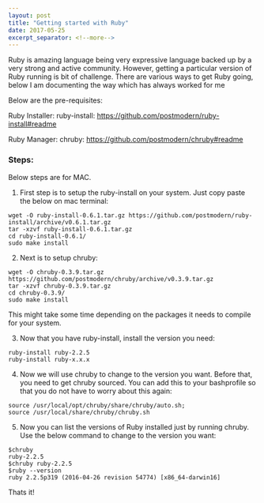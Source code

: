```yaml
---
layout: post
title: "Getting started with Ruby"
date: 2017-05-25
excerpt_separator: <!--more-->
---
```


Ruby is amazing language being very expressive language backed up by a very strong and active community. However, getting a particular version of Ruby running is bit of challenge. There are various ways to get Ruby going, below I am documenting the way which has always worked for me


<!--more-->
Below are the pre-requisites:

Ruby Installer:
ruby-install: https://github.com/postmodern/ruby-install#readme

Ruby Manager:
chruby: https://github.com/postmodern/chruby#readme

### Steps:

Below steps are for MAC.

1. First step is to setup the ruby-install on your system. Just copy paste the below on mac terminal:
```
wget -O ruby-install-0.6.1.tar.gz https://github.com/postmodern/ruby-install/archive/v0.6.1.tar.gz
tar -xzvf ruby-install-0.6.1.tar.gz
cd ruby-install-0.6.1/
sudo make install
```

2. Next is to setup chruby:
```
wget -O chruby-0.3.9.tar.gz https://github.com/postmodern/chruby/archive/v0.3.9.tar.gz
tar -xzvf chruby-0.3.9.tar.gz
cd chruby-0.3.9/
sudo make install
```
This might take some time depending on the packages it needs to compile for your system.

3. Now that you have ruby-install, install the version you need:
```
ruby-install ruby-2.2.5
ruby-install ruby-x.x.x
```

4. Now we will use chruby to change to the version you want. Before that, you need to get chruby sourced. You can add this to your bashprofile so that you do not have to worry about this again:
```
source /usr/local/opt/chruby/share/chruby/auto.sh;
source /usr/local/share/chruby/chruby.sh
```

5. Now you can list the versions of Ruby installed just by running chruby. Use the below command to change to the version you want:
```
$chruby                                                                                                           
ruby-2.2.5
$chruby ruby-2.2.5
$ruby --version
ruby 2.2.5p319 (2016-04-26 revision 54774) [x86_64-darwin16]
```

Thats it!